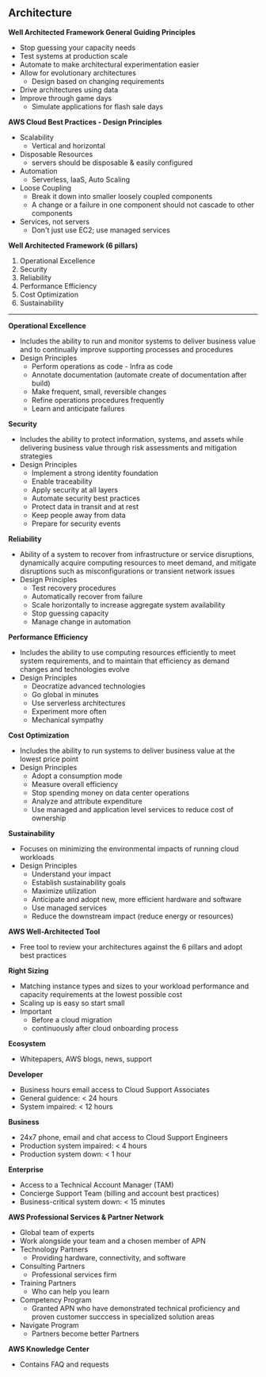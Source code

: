 ## Architecture

**Well Architected Framework General Guiding Principles**

- Stop guessing your capacity needs
- Test systems at production scale
- Automate to make architectural experimentation easier
- Allow for evolutionary architectures
  - Design based on changing requirements
- Drive architectures using data
- Improve through game days
  - Simulate applications for flash sale days



**AWS Cloud Best Practices - Design Principles**

- Scalability
  - Vertical and horizontal
- Disposable Resources
  - servers should be disposable & easily configured
- Automation
  - Serverless, IaaS, Auto Scaling
- Loose Coupling
  - Break it down into smaller loosely coupled components
  - A change or a failure in one component should not cascade to other components
- Services, not servers
  - Don't just use EC2; use managed services



**Well Architected Framework (6 pillars)**

1. Operational Excellence
2. Security
3. Reliability
4. Performance Efficiency
5. Cost Optimization
6. Sustainability

---



**Operational Excellence**

- Includes the ability to run and monitor systems to deliver business value and to continually improve supporting processes and procedures
- Design Principles
  - Perform operations as code - Infra as code
  - Annotate documentation (automate create of documentation after build)
  - Make frequent, small, reversible changes
  - Refine operations procedures frequently
  - Learn and anticipate failures



**Security**

- Includes the ability to protect information, systems, and assets while delivering business value through risk assessments and mitigation strategies
- Design Principles
  - Implement a strong identity foundation
  - Enable traceability
  - Apply security at all layers
  - Automate security best practices
  - Protect data in transit and at rest
  - Keep people away from data
  - Prepare for security events



**Reliability**

- Ability of a system to recover from infrastructure or service disruptions, dynamically acquire computing resources to meet demand, and mitigate disruptions such as misconfigurations or transient network issues
- Design Principles
  - Test recovery procedures
  - Automatically recover from failure
  - Scale horizontally to increase aggregate system availability
  - Stop guessing capacity
  - Manage change in automation



**Performance Efficiency**

- Includes the ability to use computing resources efficiently to meet system requirements, and to maintain that efficiency as demand changes and technologies evolve
- Design Principles
  - Deocratize advanced technologies
  - Go global in minutes
  - Use serverless architectures
  - Experiment more often
  - Mechanical sympathy



**Cost Optimization**

- Includes the ability to run systems to deliver business value at the lowest price point
- Design Principles
  - Adopt a consumption mode
  - Measure overall efficiency
  - Stop spending money on data center operations
  - Analyze and attribute expenditure
  - Use managed and application level services to reduce cost of ownership



**Sustainability**

- Focuses on minimizing the environmental impacts of running cloud workloads
- Design Principles
  - Understand your impact
  - Establish sustainability goals
  - Maximize utilization
  - Anticipate and adopt new, more efficient hardware and software
  - Use managed services
  - Reduce the downstream impact (reduce energy or resources)



**AWS Well-Architected Tool**

- Free tool to review your architectures against the 6 pillars and adopt best practices



**Right Sizing**

- Matching instance types and sizes to your workload performance and capacity requirements at the lowest possible cost
- Scaling up is easy so start small
- Important
  - Before a cloud migration
  - continuously after cloud onboarding process



**Ecosystem**

- Whitepapers, AWS blogs, news, support



**Developer**

- Business hours email access to Cloud Support Associates
- General guidence: < 24 hours
- System impaired: < 12 hours



**Business**

- 24x7 phone, email and chat access to Cloud Support Engineers
- Production system impaired: < 4 hours
- Production system down: < 1 hour



**Enterprise**

- Access to a Technical Account Manager (TAM)
- Concierge Support Team (billing and account best practices)
- Business-critical system down: < 15 minutes



**AWS Professional Services & Partner Network**

- Global team of experts
- Work alongside your team and a chosen member of APN
- Technology Partners
  - Providing hardware, connectivity, and software
- Consulting Partners
  - Professional services firm
- Training Partners
  - Who can help you learn 
- Competency Program
  - Granted APN who have demonstrated technical proficiency and proven customer succcess in specialized solution areas
- Navigate Program
  - Partners become better Partners



**AWS Knowledge Center**

- Contains FAQ and requests



